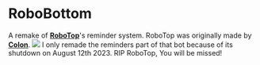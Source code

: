 # RoboBottom
A remake of **[RoboTop](https://robotop.xyz)**'s reminder system. RoboTop was originally made by **[Colon](https://gdcolon.com)**. <img src="https://gdcolon.com/assets/colon.png"></img> I only remade the reminders part of that bot because of its shutdown on August 12th 2023. RIP RoboTop, You will be missed!